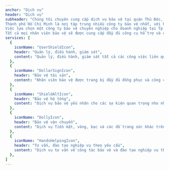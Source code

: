 ```yaml
---
anchor: "Dịch vụ"
header: "Dịch vụ"
subheader: "Chúng tôi chuyên cung cấp dịch vụ bảo vệ tại quận Thủ Đức, Bình Thạnh, Gò Vấp, 1, 2, 3, 4, 5, 6, 7, 8, 9, 10, 11, 12, Bình Tân, Tân Phú, Tân Bình, huyện Bình Chánh, huyện Nhà Bè, Phú Nhuận... Tp. HCM.\n
Thành phố Hồ Chí Minh là nơi tập trung nhiều công ty bảo vệ nhất, với hàng trăm công ty lớn nhỏ và các dịch vụ bảo vệ chuyên nghiệp khác nhau.\n
Việc lựa chọn một công ty bảo vệ chuyên nghiệp cho doanh nghiệp tại Tp. HCM là một vấn đề được quan tâm lớn. Doanh nghiệp cần nắm rõ các hoạt động của công ty bảo vệ để đưa ra lựa chọn dịch vụ bảo vệ có uy tín cung cấp dịch vụ cho doanh nghiệp. Tùy vào đặc thù công việc của mục tiêu mà mỗi giá dịch vụ bảo vệ khác nhau. Chúng tôi cam kết cung cấp dịch vụ bảo vệ uy tín chất lượng trung thực.\n
Tất cả mọi nhân viên bảo vệ sẽ được cung cấp đầy đủ công cụ hỗ trợ và các vật dụng cần thiết cho việc bảo vệ doanh nghiệp. Nếu doanh nghiệp có nhu cầu lắp đặt các thiết bị an ninh, camera giám sát, thiết bị báo cháy thì có thể liên hệ tới các công ty bảo vệ Hoàng Gia Sài Gòn BMC."
services: [
  {
    iconName: "UserShieldIcon",
    header: "Quản lý, điều hành, giám sát",
    content: "Quản lý, điều hành, giám sát tất cả các công việc liên quan đến bảo vệ. Xử lý mọi sự cố ảnh hưởng đến doanh nghiệp. Sử dụng thành thạo PCCC và sơ cấp cứu. Sử dụng thành thạo các thiết bị an ninh và công cụ hỗ trợ. Khống chế trấn áp các đối tượng gây rối, bạo loạn."
  },
  {
    iconName: "DollarSignIcon",
    header: "Bảo vệ tài sản",
    content: "Nhân viên bảo vệ được trang bị đầy đủ đồng phục và công cụ hỗ trợ theo quy định của Pháp luật Việt Nam về Dịch vụ Bảo vệ cho nhà máy, kho bãi, cao ốc, siêu thị bán sỉ và lẻ, những sự kiện quan trọng, công trường, nhà riêng, ngân hàng, Đại Sứ Quán và Tổng Lãnh Sự Quán các nước"
  },
  {
    iconName: "ShieldAltIcon",
    header: "Bảo vệ hộ tống",
    content: "Dịch vụ bảo vệ yếu nhân cho các sự kiện quan trọng như những chuyến thăm Việt Nam của các nguyên thủ quốc gia, các nhà lãnh đạo nhà nước và chính phủ các nước Anh, Nhật, Hàn Quốc, Singapore, Mỹ..."
  },
  {
    iconName: "DollyIcon",
    header: "Bảo vệ vận chuyển",
    content: "Dịch vụ Tiền mặt, vàng, bạc và các đồ trang sức khác trên đường từ ngân hàng đến nơi giao dịch và ngược lại"
  },
  {
    iconName: "HandsHelpingIcon",
    header: "Tư vấn, đào tạo nghiệp vụ theo yêu cầu",
    content: "Dịch vụ tư vấn về công tác bảo vệ và đào tạo nghiệp vụ theo yêu cầu của các công ty. Tư vấn lắp đặt hệ thống giám sát an ninh miễn phí cho khách hàng của Hoàng Gia BMC"
  },
]
---
```

